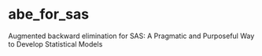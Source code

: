 # abe_for_sas
Augmented backward elimination for SAS: A Pragmatic and Purposeful Way to Develop Statistical Models
